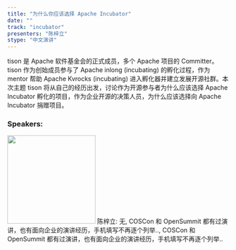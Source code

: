 ```yaml
---
title: "为什么你应该选择 Apache Incubator"
date: "" 
track: "incubator"
presenters: "陈梓立"
stype: "中文演讲"
---
```

tison 是 Apache 软件基金会的正式成员，多个 Apache 项目的 Committer。tison 作为创始成员参与了 Apache inlong (incubating) 的孵化过程，作为 mentor 帮助 Apache Kvrocks (incubating) 进入孵化器并建立发展开源社群。本次主题 tison 将从自己的经历出发，讨论作为开源参与者为什么应该选择 Apache Incubator 孵化的项目，作为企业开源的决策人员，为什么应该选择向 Apache Incubator 捐赠项目。
 ### Speakers: 
 <img src="images/speaker/1067.png" width="200" />
 陈梓立: 无, COSCon 和 OpenSummit 都有过演讲，也有面向企业的演讲经历，手机填写不再逐个列举.., COSCon 和 OpenSummit 都有过演讲，也有面向企业的演讲经历，手机填写不再逐个列举..
 